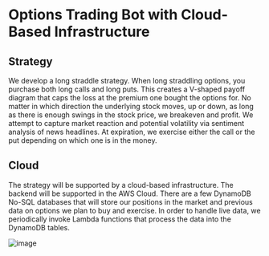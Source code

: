 # Options Trading Bot with Cloud-Based Infrastructure

## Strategy
We develop a long straddle strategy. When long straddling options,
you purchase both long calls and long puts. This creates a V-shaped
payoff diagram that caps the loss at the premium one bought the options for.
No matter in which direction the underlying stock moves, up or down,
as long as there is enough swings in the stock price, we breakeven and profit.
We attempt to capture market reaction and potential volatility via sentiment
analysis of news headlines. At expiration, we exercise either the call or the
put depending on which one is in the money.

## Cloud
The strategy will be supported by a cloud-based infrastructure. The backend 
will be supported in the AWS Cloud. There are a few DynamoDB No-SQL databases 
that will store our positions in the market and previous data on options we plan
to buy and exercise. In order to handle live data, we periodically invoke
Lambda functions that process the data into the DynamoDB tables.

![image](https://user-images.githubusercontent.com/47924207/215703387-ce1d7334-100f-4011-9c22-d235042d8b6f.png)
